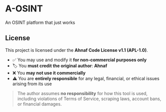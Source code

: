 # A-OSINT
An OSINT platform that just works

## License

This project is licensed under the **Ahnaf Code License v1.1 (APL-1.0)**.

- ✅ You may use and modify it **for non-commercial purposes only**
- 🏷️ You **must credit the original author**: **Ahnaf**
- ❌ You **may not use it commercially**
- ⚠️ You are **entirely responsible** for any legal, financial, or ethical issues arising from its use

> The author assumes **no responsibility** for how this tool is used, including violations of Terms of Service, scraping laws, account bans, or financial damages.
